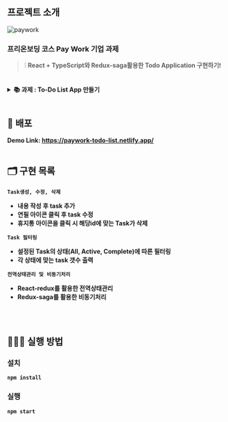 ## 프로젝트 소개

![paywork](https://user-images.githubusercontent.com/66353903/131693106-15ffeab3-b6a1-4083-ab2b-3fd01f888118.png)


### 프리온보딩 코스 Pay Work 기업 과제

> ❕ **React + TypeScript와 Redux-saga활용한 Todo Application 구현하기**❗

<br/>

<details>
    <summary>
      <STRONG>
       📚 과제 : To-Do List App 만들기
      <STRONG>
    </summary>
  <div markdown="1">
    <h3>유의 사항</h3><br/>
    1.1 ts+react 웹 사이트 혹은 react-native 앱 개발 (react-native도 ts 가능)<br/><br/>
    1.2 function 단위로 주석 설명<br/><br/>
    1.3 디자인 등 따로 설명이 없는 부분은 본인의 재량에 맡깁니다<br/><br/>
    1.4 redux + redux-saga 사용<br/><br/>
    1.5 react-native, redux 모두 처음 시도하여 어려움이 있는 경우,  Async storage를 사용 가능하나 감점 있음<br/><br/>
  </div>
</details>
<br/>


## 🚀 배포

Demo Link: https://paywork-todo-list.netlify.app/
<br/><br/>

## 🗂 구현 목록

`Task생성, 수정, 삭제`

- 내용 작성 후 task 추가
- 연필 아이콘 클릭 후 task 수정
- 휴지통 아이콘을 클릭 시 해당id에 맞는 Task가 삭제

`Task 필터링`

- 설정된 Task의 상태(All, Active, Complete)에 따른 필터링
- 각 상태에 맞는 task 갯수 출력

`전역상태관리 및 비동기처리`

- React-redux를 활용한 전역상태관리
- Redux-saga를 활용한 비동기처리

<br/><br/>

## 💁🏻‍♂ 실행 방법

### 설치

`npm install`

### 실행

`npm start`
<br/><br/>

